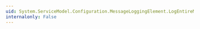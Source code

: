 ```yaml
---
uid: System.ServiceModel.Configuration.MessageLoggingElement.LogEntireMessage
internalonly: False
---
```

